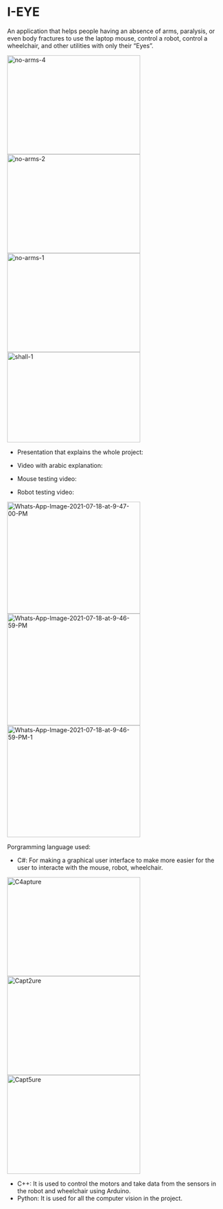 # I-EYE
An application that helps people having an absence of arms, paralysis, or even body fractures to use the laptop mouse, control a robot, control a wheelchair, and other utilities with only their “Eyes”.

<img src="https://i.ibb.co/3kJMXjS/no-arms-4.jpg" alt="no-arms-4" border="0" width = "310" height = "230"><img src="https://i.ibb.co/NYQ98cP/no-arms-2.png" alt="no-arms-2" border="0" width = "310" height = "230"><img src="https://i.ibb.co/JHNxxbN/no-arms-1.jpg" alt="no-arms-1" border="0" width = "310" height = "230"> 
<img src="https://i.ibb.co/NyKztYG/shall-1.jpg" alt="shall-1" border="0" width = "310" height = "210" class="center">

- Presentation that explains the whole project: 

- Video with arabic explanation: 

- Mouse testing video:

- Robot testing video: 

<img src="https://i.ibb.co/Fw2Q789/Whats-App-Image-2021-07-18-at-9-47-00-PM.jpg" alt="Whats-App-Image-2021-07-18-at-9-47-00-PM" border="0" width = "310" height = "260">  <img src="https://i.ibb.co/mSfKydK/Whats-App-Image-2021-07-18-at-9-46-59-PM.jpg" alt="Whats-App-Image-2021-07-18-at-9-46-59-PM" border="0" width = "310" height = "260">  <img src="https://i.ibb.co/4Jt9W2J/Whats-App-Image-2021-07-18-at-9-46-59-PM-1.jpg" alt="Whats-App-Image-2021-07-18-at-9-46-59-PM-1" border="0" width = "310" height = "260">

Porgramming language used:
- C#: For making a graphical user interface to make more easier for the user to interacte with the mouse, robot, wheelchair.

<img src="https://i.ibb.co/02KkVBp/C4apture.png" alt="C4apture" border="0" width = "310" height = "230"> <img src="https://i.ibb.co/VqbtSRx/Capt2ure.png" alt="Capt2ure" border="0" width = "310" height = "230"> <img src="https://i.ibb.co/YNX73V2/Capt5ure.png" alt="Capt5ure" border="0" width = "310" height = "230">
- C++: It is used to control the motors and take data from the sensors in the robot and wheelchair using Arduino.
- Python: It is used for all the computer vision in the project.
